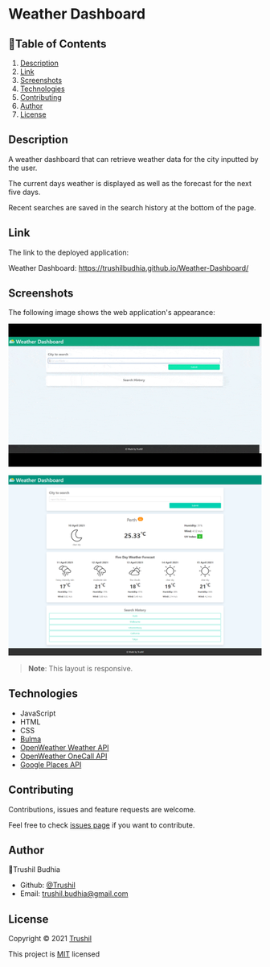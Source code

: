 # Weather Dashboard

## 📖Table of Contents
1. [Description](#description)
2. [Link](#Link)
3. [Screenshots](#Screenshots)
4. [Technologies](#Technologies)
5. [Contributing](#Contributing)
6. [Author](#Author)
7. [License](#License)

## Description
A weather dashboard that can retrieve weather data for the city inputted by the user.

The current days weather is displayed as well as the forecast for the next five days.

Recent searches are saved in the search history at the bottom of the page.

## Link
The link to the deployed application:

Weather Dashboard: https://trushilbudhia.github.io/Weather-Dashboard/

## Screenshots
The following image shows the web application's appearance:

![Weather dashboard animated gif of the websites functionality.](./assets/images/Weather-Dashboard-Preview-2.gif)

![A weather dashboard that display the weather of the city the user searches. Recent searches are also saved in the search history.](./assets/images/Weather-Dashboard-Preview.png)

> **Note**: This layout is responsive.

## Technologies
- JavaScript
- HTML
- CSS
- [Bulma](https://bulma.io/)
- [OpenWeather Weather API](https://openweathermap.org/current)
- [OpenWeather OneCall API](https://openweathermap.org/api/one-call-api)
- [Google Places API](https://developers.google.com/maps/documentation/places/web-service/overview)

## Contributing
Contributions, issues and feature requests are welcome.

Feel free to check [issues page](https://github.com/TrushilBudhia/Weather-Dashboard/issues) if you want to contribute.

## Author
👤Trushil Budhia
- Github: [@Trushil](https://github.com/TrushilBudhia)
- Email: trushil.budhia@gmail.com

## License
Copyright © 2021 [Trushil](https://github.com/TrushilBudhia)

This project is [MIT](./LICENSE) licensed